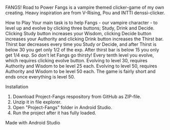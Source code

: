 FANGS! Road to Power
Fangs is a vampire themed clicker-game of my own creating. Heavy inspiration are from V-Rising, Pou and INTTI denssi-clicker.

How to Play
Your main task is to help Fangs - our vampire character - to level up and evolve by clicking three buttons; Study, Drink and Decide. Clicking Study button increases your Wisdom, clicking Decide button increases your Authority and clicking Drink button increases the Thirst bar.
Thirst bar decreases every time you Study or Decide, and after Thirst is below 30 you get only 1/2 of the exp. After thirst bar is below 15 you only get 1/4 exp. So don't let Fangs go thirsty!
Every tenth level you evolve, which requires clicking evolve button. 
Evolving to level 30, requires Authority and Wisdom to be level 25 each. Evolving to level 50, requires Authority and Wisdom to be level 50 each.
The game is fairly short and ends once everything is level 50.

Installation
1. Download Project-Fangs respository from GitHub as ZIP-file.
2. Unzip it in file explorer.
3. Open "Project-Fangs" folder in Android Studio.
4. Run the project after it has fully loaded.


Made with Android Studio